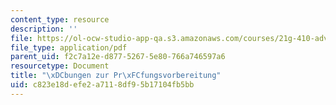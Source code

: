```yaml
---
content_type: resource
description: ''
file: https://ol-ocw-studio-app-qa.s3.amazonaws.com/courses/21g-410-advanced-german-professional-communication-spring-2017/c823e18defe2a7118df95b17104fb5bb_21G_410s17_W13_M37.pdf
file_type: application/pdf
parent_uid: f2c7a12e-d877-5267-5e80-766a746597a6
resourcetype: Document
title: "\xDCbungen zur Pr\xFCfungsvorbereitung"
uid: c823e18d-efe2-a711-8df9-5b17104fb5bb
---
```

